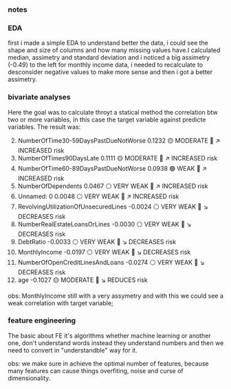 ### notes

### EDA
first i made a simple EDA to understand better the data, i could see the shape and size of columns and how many missing values have.I calculated median, assimetry and standard deviation and i noticed a big assimetry (-0.49) to the left for monthly income data, i needed to recalculate to desconsider negative values to make more sense and then i got a better assimetry.

### bivariate analyses

Here the goal was to calculate throyt a statical method the correlation btw two or more variables, in this case the target variable against predicte variables. The result was:

2. NumberOfTime30-59DaysPastDueNotWorse 0.1232 🟡 MODERATE 🔴 ↗️ INCREASED risk
3. NumberOfTimes90DaysLate 0.1111 🟡 MODERATE 🔴 ↗️ INCREASED risk
4. NumberOfTime60-89DaysPastDueNotWorse 0.0938 🟢 WEAK 🔴 ↗️ INCREASED risk
5. NumberOfDependents 0.0467 ⚪ VERY WEAK 🔴 ↗️ INCREASED risk
6. Unnamed: 0 0.0048 ⚪ VERY WEAK 🔴 ↗️ INCREASED risk
7. RevolvingUtilizationOfUnsecuredLines -0.0024 ⚪ VERY WEAK 🔵 ↘️ DECREASES risk
8. NumberRealEstateLoansOrLines -0.0030 ⚪ VERY WEAK 🔵 ↘️ DECREASES risk
9. DebtRatio -0.0033 ⚪ VERY WEAK 🔵 ↘️ DECREASES risk
10. MonthlyIncome -0.0197 ⚪ VERY WEAK 🔵 ↘️ DECREASES risk
11. NumberOfOpenCreditLinesAndLoans -0.0274 ⚪ VERY WEAK 🔵 ↘️ DECREASES risk
12. age -0.1027 🟡 MODERATE 🔵 ↘️ REDUCES risk

obs:
MonthlyIncome still with a very assymetry and with this we could see a weak correlation with target variable;

### feature engineering
The basic about FE it's algorithms whether machine learning or another one, don't understand words instead they understand numbers and then we need to convert in "understandble" way for it.

obs: we make sure in achieve the optimal number of features, because many features can cause things overfiting, noise and curse of dimensionality.